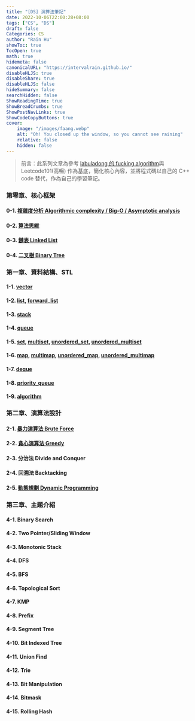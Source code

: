 ```yaml
---
title: "[DS] 演算法筆記"
date: 2022-10-06T22:00:28+08:00
tags: ["CS", "DS"]
draft: false
Categories: CS
author: "Rain Hu"
showToc: true
TocOpen: true
math: true
hidemeta: false
canonicalURL: "https://intervalrain.github.io/"
disableHLJS: true
disableShare: true
disableHLJS: false
hideSummary: false
searchHidden: false
ShowReadingTime: true
ShowBreadCrumbs: true
ShowPostNavLinks: true
ShowCodeCopyButtons: true
cover:
    image: "/images/faang.webp"
    alt: "Oh! You closed up the window, so you cannot see raining"
    relative: false
    hidden: false
---
```


> 前言：此系列文章為參考 [labuladong 的 fucking algorithm](https://labuladong.github.io/algo/)與 Leetcode101(高暢) 作為基底，簡化核心內容，並將程式碼以自己的 C++ code 替代，作為自己的學習筆記。

### 第零章、核心框架
#### 0-1. [複雜度分析 Algorithmic complexity / Big-O / Asymptotic analysis](/posts/cs/algo/bigo)
#### 0-2. [算法思維](/posts/cs/algo/concept)
#### 0-3. [鏈表 Linked List](/posts/cs/algo/linked_list)
#### 0-4. [二叉樹 Binary Tree](/posts/cs/algo/binary_tree)

### 第一章、資料結構、STL
#### 1-1. [vector](https://en.cppreference.com/w/cpp/container/vector)
#### 1-2. [list](https://en.cppreference.com/w/cpp/container/list), [forward_list](https://en.cppreference.com/w/cpp/container/forward_list)
#### 1-3. [stack](https://en.cppreference.com/w/cpp/container/stack)
#### 1-4. [queue](https://en.cppreference.com/w/cpp/container/queue)
#### 1-5. [set](https://en.cppreference.com/w/cpp/container/set), [multiset](https://en.cppreference.com/w/cpp/container/multiset), [unordered_set](https://en.cppreference.com/w/cpp/container/https://en.cppreference.com/w/cpp/container/unordered_set), [unordered_multiset](https://en.cppreference.com/w/cpp/container/unordered_multiset)
#### 1-6. [map](https://en.cppreference.com/w/cpp/container/map), [multimap](https://en.cppreference.com/w/cpp/container/multimap), [unordered_map](https://en.cppreference.com/w/cpp/container/https://en.cppreference.com/w/cpp/container/unordered_map), [unordered_multimap](https://en.cppreference.com/w/cpp/container/unordered_multimap)
#### 1-7. [deque](https://en.cppreference.com/w/cpp/container/deque)
#### 1-8. [priority_queue](https://en.cppreference.com/w/cpp/container/priority_queue)
#### 1-9. [algorithm](https://en.cppreference.com/w/cpp/algorithm) <!-- /posts/cs/algo/algorithm) -->

### 第二章、演算法設計
#### 2-1. [暴力演算法 Brute Force](/posts/cs/algo/brute_force)
#### 2-2. [貪心演算法 Greedy](/posts/cs/algo/greedy)
#### 2-3. 分治法 Divide and Conquer
#### 2-4. 回溯法 Backtacking
#### 2-5. [動態規劃 Dynamic Programming](/posts/cs/algo/dp)

### 第三章、主題介紹
#### 4-1. Binary Search
#### 4-2. Two Pointer/Sliding Window
#### 4-3. Monotonic Stack
#### 4-4. DFS
#### 4-5. BFS
#### 4-6. Topological Sort
#### 4-7. KMP
#### 4-8. Prefix
#### 4-9. Segment Tree
#### 4-10. Bit Indexed Tree
#### 4-11. Union Find
#### 4-12. Trie
#### 4-13. Bit Manipulation
#### 4-14. Bitmask
#### 4-15. Rolling Hash

